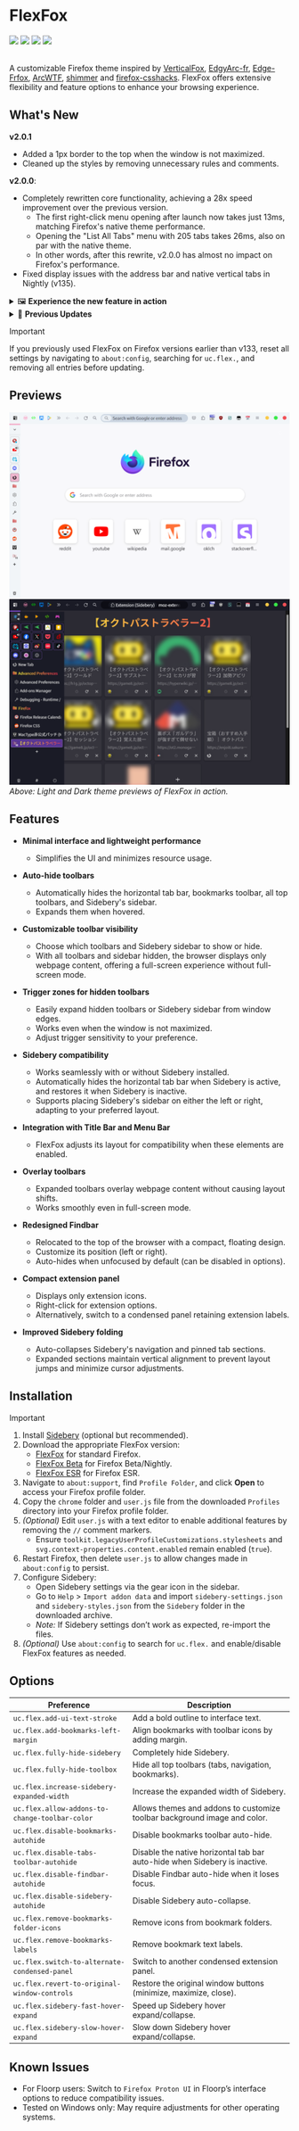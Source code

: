 # FlexFox

<div>
 <a href='https://www.mozilla.org'><img src="https://img.shields.io/badge/Last%20tested%20Firefox-v136-orange?logo=firefox"></a>
 <a href='https://github.com/yuuqilin/FlexFox/commits/main/'><img src="https://img.shields.io/github/last-commit/yuuqilin/FlexFox/main"></a>
 <a href='https://github.com/yuuqilin/FlexFox/commits/Beta/'><img src="https://img.shields.io/github/last-commit/yuuqilin/FlexFox/Beta?label=last%20Nightly%20commit&color=purple"></a>
 <a href='https://github.com/yuuqilin/FlexFox/stargazers'><img src='https://img.shields.io/github/stars/yuuqilin/FlexFox?style=social'></a>
</div>

<br>

A customizable Firefox theme inspired by [VerticalFox](https://github.com/christorange/VerticalFox), [EdgyArc-fr](https://github.com/artsyfriedchicken/EdgyArc-fr), [Edge-Frfox](https://github.com/bmFtZQ/edge-frfox), [ArcWTF](https://github.com/KiKaraage/ArcWTF), [shimmer](https://github.com/nuclearcodecat/shimmer) and [firefox-csshacks](https://github.com/MrOtherGuy/firefox-csshacks). FlexFox offers extensive flexibility and feature options to enhance your browsing experience.

## What's New

**v2.0.1**  
- Added a 1px border to the top when the window is not maximized.  
- Cleaned up the styles by removing unnecessary rules and comments.  

**v2.0.0**:  
- Completely rewritten core functionality, achieving a 28x speed improvement over the previous version.  
   - The first right-click menu opening after launch now takes just 13ms, matching Firefox's native theme performance.  
   - Opening the "List All Tabs" menu with 205 tabs takes 26ms, also on par with the native theme.  
   - In other words, after this rewrite, v2.0.0 has almost no impact on Firefox's performance.  
- Fixed display issues with the address bar and native vertical tabs in Nightly (v135).  

<details>
<summary>🖼️ <b>Experience the new feature in action</b></summary>
<p>FlexFox with the dark theme and <code>uc.flex.disable-sidebery-autohide</code> enabled:</p>
<img src="./assets/disable-sidebery-autohide.webp" alt="disable-sidebery-autohide" width="96%" />
<p>Combined with <code>uc.flex.fully-hide-toolbox</code>:</p>
<img src="./assets/disable-sidebery-autohide-with-fully-hide-toolbox.webp" alt="disable-sidebery-autohide-with-fully-hide-toolbox" width="96%" />
</details>

<details>

<summary>💬 <b>Previous Updates</b></summary>

**v1.1.1**:
- Resolved an issue where the Findbar's background color did not display correctly when a theme was applied.

**v1.1.0**:
- Fixed background image clipping on hover with bookmarks toolbar auto-hide enabled and theme background active.
- Adjusted zoom level text brightness.
- Corrected window controls positioning in Nightly (v135). Resolved compatibility with `customtitlebar` after `tabsintitlebar` deprecation.
- Added preference `uc.flex.disable-sidebery-autohide` to disable Sidebery auto-collapse.

> [!IMPORTANT]
> Before importing the v1.1.0 version of `sidebery-styles.json`, clear the old styles first. Open Sidebery settings (via the gear icon) > `Styles editor` > clear all styles under both the `Sidebar` and `Group page` sections, then import the new styles.  
> Importing `sidebery-settings.json` may occasionally cause panel data loss. Be sure to create a snapshot backup of your panel data beforehand.

**v1.0.4**:
- The zoom level icon is now always visible when the webpage is not at the default zoom level.
- The bookmark star icon is now always visible when the webpage has already been bookmarked.  
   <img src="./assets/urlbar-star-light.webp" alt="urlbar-star-light" width="380" />  
   <img src="./assets/urlbar-star-dark.webp" alt="urlbar-star-dar" width="380" />

**v1.0.3**:
- Optimized performance when the `uc.flex.allow-addons-to-change-toolbar-color` option is enabled, improving speed by 1.4x compared to v1.0.2.

**v1.0.2**:
- Improve URL bar switcher and chicklet visuals.  
- Add option `uc.flex.allow-addons-to-change-toolbar-color` to allow themes and addons to customize toolbar background image and color.  
   <img src="./assets/allow-addons-to-change-toolbar-color.webp" alt="allow-addons-to-change-toolbar-color" width="96%" />

**v1.0.1**:
- Fixed the issue where the tracking protection icon in the URL bar was not hidden.
- Added `uc-pdf.js.css`.
- Added LICENSE file.

**v1.0.0**:
- Performance has improved dramatically, running 100x faster than previous versions. Opening the context menu now only adds **16ms** of latency compared to the default interface.

</details>

> [!IMPORTANT]
> If you previously used FlexFox on Firefox versions earlier than v133, reset all settings by navigating to `about:config`, searching for `uc.flex.`, and removing all entries before updating.

## Previews

![FlexFox Light Theme](./assets/FlexFox-light.webp)  
![FlexFox Dark Theme](./assets/FlexFox-dark.webp)  
*Above: Light and Dark theme previews of FlexFox in action.*

## Features

- **Minimal interface and lightweight performance**
  - Simplifies the UI and minimizes resource usage.

- **Auto-hide toolbars**
  - Automatically hides the horizontal tab bar, bookmarks toolbar, all top toolbars, and Sidebery's sidebar.
  - Expands them when hovered.

- **Customizable toolbar visibility**
  - Choose which toolbars and Sidebery sidebar to show or hide.
  - With all toolbars and sidebar hidden, the browser displays only webpage content, offering a full-screen experience without full-screen mode.

- **Trigger zones for hidden toolbars**
  - Easily expand hidden toolbars or Sidebery sidebar from window edges.
  - Works even when the window is not maximized.
  - Adjust trigger sensitivity to your preference.

- **Sidebery compatibility**
  - Works seamlessly with or without Sidebery installed.
  - Automatically hides the horizontal tab bar when Sidebery is active, and restores it when Sidebery is inactive.
  - Supports placing Sidebery's sidebar on either the left or right, adapting to your preferred layout.

- **Integration with Title Bar and Menu Bar**
  - FlexFox adjusts its layout for compatibility when these elements are enabled.

- **Overlay toolbars**
  - Expanded toolbars overlay webpage content without causing layout shifts.
  - Works smoothly even in full-screen mode.

- **Redesigned Findbar**
  - Relocated to the top of the browser with a compact, floating design.
  - Customize its position (left or right).
  - Auto-hides when unfocused by default (can be disabled in options).

- **Compact extension panel**
  - Displays only extension icons.
  - Right-click for extension options.
  - Alternatively, switch to a condensed panel retaining extension labels.

- **Improved Sidebery folding**
  - Auto-collapses Sidebery's navigation and pinned tab sections.
  - Expanded sections maintain vertical alignment to prevent layout jumps and minimize cursor adjustments.

## Installation

> [!IMPORTANT]
> 1. Install [Sidebery](https://addons.mozilla.org/firefox/addon/sidebery/) (optional but recommended).
> 2. Download the appropriate FlexFox version:
>    - [FlexFox](https://github.com/yuuqilin/FlexFox/archive/refs/heads/main.zip) for standard Firefox.
>    - [FlexFox Beta](https://github.com/yuuqilin/FlexFox/archive/refs/heads/Beta.zip) for Firefox Beta/Nightly.
>    - [FlexFox ESR](https://github.com/yuuqilin/FlexFox/archive/refs/heads/ESR.zip) for Firefox ESR.
> 3. Navigate to `about:support`, find `Profile Folder`, and click **Open** to access your Firefox profile folder.
> 4. Copy the `chrome` folder and `user.js` file from the downloaded `Profiles` directory into your Firefox profile folder.
> 5. *(Optional)* Edit `user.js` with a text editor to enable additional features by removing the `//` comment markers.
>    - Ensure `toolkit.legacyUserProfileCustomizations.stylesheets` and `svg.context-properties.content.enabled` remain enabled (`true`).
> 6. Restart Firefox, then delete `user.js` to allow changes made in `about:config` to persist.
> 7. Configure Sidebery:
>    - Open Sidebery settings via the gear icon in the sidebar.
>    - Go to `Help` > `Import addon data` and import `sidebery-settings.json` and `sidebery-styles.json` from the `Sidebery` folder in the downloaded archive.
>    - *Note:* If Sidebery settings don’t work as expected, re-import the files.
> 8. *(Optional)* Use `about:config` to search for `uc.flex.` and enable/disable FlexFox features as needed.

## Options

| Preference                                  | Description                                                                  |
|---------------------------------------------|------------------------------------------------------------------------------|
| `uc.flex.add-ui-text-stroke`                | Add a bold outline to interface text.                                        |
| `uc.flex.add-bookmarks-left-margin`         | Align bookmarks with toolbar icons by adding margin.                         |
| `uc.flex.fully-hide-sidebery`               | Completely hide Sidebery.                                                    |
| `uc.flex.fully-hide-toolbox`                | Hide all top toolbars (tabs, navigation, bookmarks).                         |
| `uc.flex.increase-sidebery-expanded-width`  | Increase the expanded width of Sidebery.                                     |
| `uc.flex.allow-addons-to-change-toolbar-color` | Allows themes and addons to customize toolbar background image and color. |
| `uc.flex.disable-bookmarks-autohide`        | Disable bookmarks toolbar auto-hide.                                         |
| `uc.flex.disable-tabs-toolbar-autohide`     | Disable the native horizontal tab bar auto-hide when Sidebery is inactive.   |
| `uc.flex.disable-findbar-autohide`          | Disable Findbar auto-hide when it loses focus.                               |
| `uc.flex.disable-sidebery-autohide`         | Disable Sidebery auto-collapse.                                              |
| `uc.flex.remove-bookmarks-folder-icons`     | Remove icons from bookmark folders.                                          |
| `uc.flex.remove-bookmarks-labels`           | Remove bookmark text labels.                                                 |
| `uc.flex.switch-to-alternate-condensed-panel` | Switch to another condensed extension panel.                               |
| `uc.flex.revert-to-original-window-controls` | Restore the original window buttons (minimize, maximize, close).            |
| `uc.flex.sidebery-fast-hover-expand`        | Speed up Sidebery hover expand/collapse.                                     |
| `uc.flex.sidebery-slow-hover-expand`        | Slow down Sidebery hover expand/collapse.                                    |

## Known Issues

- For Floorp users: Switch to `Firefox Proton UI` in Floorp’s interface options to reduce compatibility issues.
- Tested on Windows only: May require adjustments for other operating systems.
